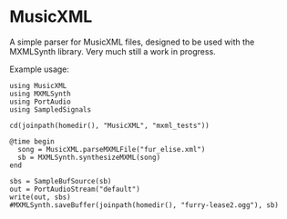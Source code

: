 # MusicXML

A simple parser for MusicXML files, designed to be used with the MXMLSynth library.  Very much still a work in progress.

Example usage:

    using MusicXML
    using MXMLSynth
    using PortAudio
    using SampledSignals

    cd(joinpath(homedir(), "MusicXML", "mxml_tests"))

    @time begin
      song = MusicXML.parseMXMLFile("fur_elise.xml")
      sb = MXMLSynth.synthesizeMXML(song)
    end

    sbs = SampleBufSource(sb)
    out = PortAudioStream("default")
    write(out, sbs)
    #MXMLSynth.saveBuffer(joinpath(homedir(), "furry-lease2.ogg"), sb)
